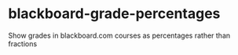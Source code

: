 # blackboard-grade-percentages
Show grades in blackboard.com courses as percentages rather than fractions
